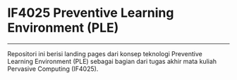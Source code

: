 # IF4025 Preventive Learning Environment (PLE)

---

Repositori ini berisi landing pages dari konsep teknologi Preventive Learning Environment (PLE) sebagai bagian dari tugas akhir mata kuliah Pervasive Computing (IF4025).

